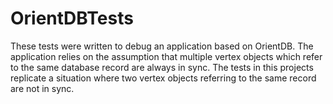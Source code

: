 OrientDBTests
=============

These tests were written to debug an application based on OrientDB. The
application relies on the assumption that multiple vertex objects which refer
to the same database record are always in sync.
The tests in this projects replicate a situation where two vertex objects
referring to the same record are not in sync.
